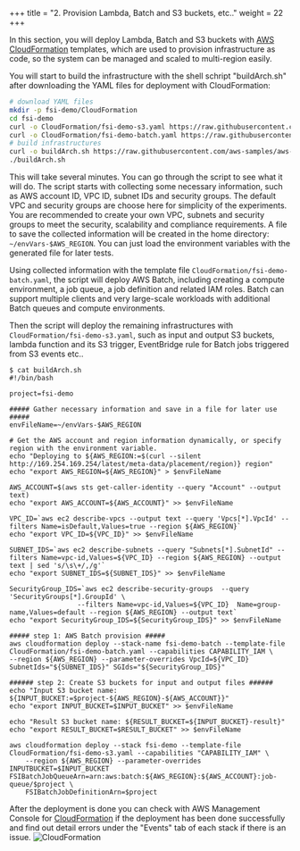 +++
title = "2. Provision Lambda, Batch and S3 buckets, etc.."
weight = 22
+++

In this section, you will deploy Lambda, Batch and S3 buckets with [AWS CloudFormation](https://aws.amazon.com/cloudformation/) templates, which are used to provision infrastructure as code, so the system can be managed and scaled to multi-region easily.

You will start to build the infrastructure with the shell schript "buildArch.sh" after downloading the YAML files for deployment with CloudFormation:
```bash
# download YAML files
mkdir -p fsi-demo/CloudFormation
cd fsi-demo
curl -o CloudFormation/fsi-demo-s3.yaml https://raw.githubusercontent.com/aws-samples/aws-hpc-tutorials/batch/static/scripts/batch-lambda/CloudFormation/fsi-demo-s3.yaml
curl -o CloudFormation/fsi-demo-batch.yaml https://raw.githubusercontent.com/aws-samples/aws-hpc-tutorials/batch/static/scripts/batch-lambda/CloudFormation/fsi-demo-batch.yaml
# build infrastructures
curl -o buildArch.sh https://raw.githubusercontent.com/aws-samples/aws-hpc-tutorials/batch/static/scripts/batch-lambda/buildArch.sh
./buildArch.sh
```
This will take several minutes. You can go through the script to see what it will do. The script starts with collecting some necessary information, such as AWS account ID, VPC ID, subnet IDs and security groups. The default VPC and security groups are choose here for simplicity of the experiments. You are recommended to create your own VPC, subnets and security groups to meet the security, scalability and compliance requirements. A file to save the collected information will be created in the home directory: ```~/envVars-$AWS_REGION```. You can just load the environment variables with the generated file for later tests.

Using collected information with the template file ```CloudFormation/fsi-demo-batch.yaml```, the script will deploy AWS Batch, including creating a compute environment, a job queue, a job definition and related IAM roles. Batch can support multiple clients and very large-scale workloads with additional Batch queues and compute environments.

Then the script will deploy the remaining infrastructures with ```CloudFormation/fsi-demo-s3.yaml```, such as input and output S3 buckets, lambda function and its S3 trigger, EventBridge rule for Batch jobs triggered from S3 events etc..

```
$ cat buildArch.sh 
#!/bin/bash

project=fsi-demo

##### Gather necessary information and save in a file for later use #####
envFileName=~/envVars-$AWS_REGION

# Get the AWS account and region information dynamically, or specify region with the environment variable.
echo "Deploying to ${AWS_REGION:=$(curl --silent http://169.254.169.254/latest/meta-data/placement/region)} region"
echo "export AWS_REGION=${AWS_REGION}" > $envFileName

AWS_ACCOUNT=$(aws sts get-caller-identity --query "Account" --output text)
echo "export AWS_ACCOUNT=${AWS_ACCOUNT}" >> $envFileName

VPC_ID=`aws ec2 describe-vpcs --output text --query 'Vpcs[*].VpcId' --filters Name=isDefault,Values=true --region ${AWS_REGION}`
echo "export VPC_ID=${VPC_ID}" >> $envFileName

SUBNET_IDS=`aws ec2 describe-subnets --query "Subnets[*].SubnetId" --filters Name=vpc-id,Values=${VPC_ID} --region ${AWS_REGION} --output text | sed 's/\s\+/,/g'`
echo "export SUBNET_IDS=${SUBNET_IDS}" >> $envFileName

SecurityGroup_IDS=`aws ec2 describe-security-groups  --query 'SecurityGroups[*].GroupId' \
                 --filters Name=vpc-id,Values=${VPC_ID}  Name=group-name,Values=default --region ${AWS_REGION} --output text`
echo "export SecurityGroup_IDS=${SecurityGroup_IDS}" >> $envFileName

##### step 1: AWS Batch provision #####
aws cloudformation deploy --stack-name fsi-demo-batch --template-file CloudFormation/fsi-demo-batch.yaml --capabilities CAPABILITY_IAM \
--region ${AWS_REGION} --parameter-overrides VpcId=${VPC_ID} SubnetIds="${SUBNET_IDS}" SGIds="${SecurityGroup_IDS}"

###### step 2: Create S3 buckets for input and output files ######
echo "Input S3 bucket name: ${INPUT_BUCKET:=$project-${AWS_REGION}-${AWS_ACCOUNT}}"
echo "export INPUT_BUCKET=$INPUT_BUCKET" >> $envFileName

echo "Result S3 bucket name: ${RESULT_BUCKET=${INPUT_BUCKET}-result}"
echo "export RESULT_BUCKET=$RESULT_BUCKET" >> $envFileName

aws cloudformation deploy --stack fsi-demo --template-file CloudFormation/fsi-demo-s3.yaml --capabilities "CAPABILITY_IAM" \
    --region ${AWS_REGION} --parameter-overrides INPUTBUCKET=$INPUT_BUCKET FSIBatchJobQueueArn=arn:aws:batch:${AWS_REGION}:${AWS_ACCOUNT}:job-queue/$project \
    FSIBatchJobDefinitionArn=$project
```

After the deployment is done you can check with AWS Management Console for [CloudFormation](https://console.aws.amazon.com/cloudformation/) if the deployment has been done successfully and find out detail errors under the "Events" tab of each stack if there is an issue.
![CloudFormation](/images/batch-lambda/CloudFormation.png)
